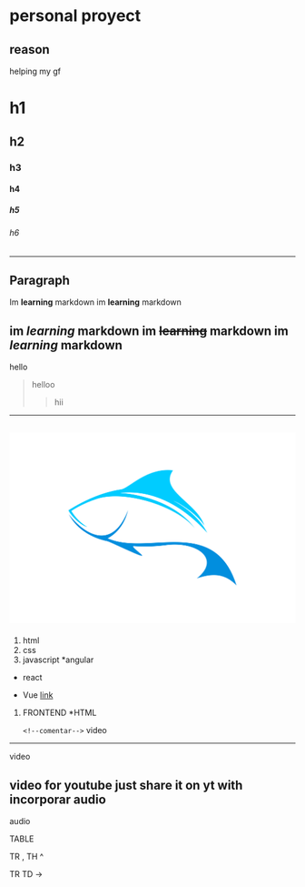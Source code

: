 # personal proyect
## reason 
helping my gf
# h1
## h2
### h3
#### h4
##### h5
###### h6
---
Paragraph
---
Im **learning** markdown
im __learning__ markdown

im *learning* markdown
im ~~learning~~ markdown
im _learning_ markdown
----
hello
>helloo
>>hii
---
![logo](/ASSETS/fish.jpg)
---
1. html
2. css
3. javascript
*angular
- react
+ Vue
[link](https://isjdelasalle.edu.co)



1. FRONTEND 
     *HTML

     ```<!--comentar-->```
video
----
video

__video for youtube__ just share it on yt with incorporar
audio
-----
audio

TABLE

TR , TH ^

TR TD ->